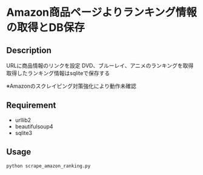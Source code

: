Amazon商品ページよりランキング情報の取得とDB保存
====

## Description

URLに商品情報のリンクを設定
DVD、ブルーレイ、アニメのランキングを取得
取得したランキング情報はsqliteで保存する

※Amazonのスクレイピング対策強化により動作未確認

## Requirement
- urllib2
- beautifulsoup4
- sqlite3

## Usage

```python
python scrape_amazon_ranking.py
```
